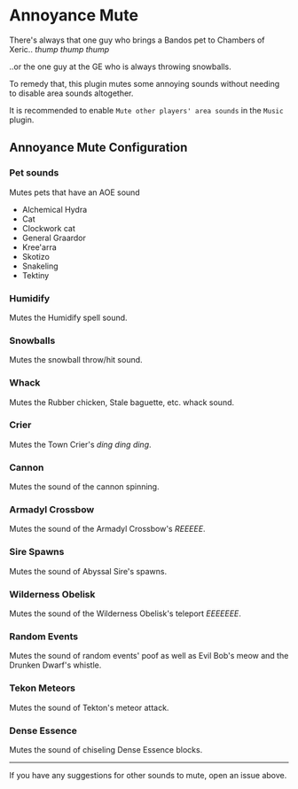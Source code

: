 # Annoyance Mute

There's always that one guy who brings a Bandos pet to Chambers of Xeric.. _thump_ _thump_ _thump_

..or the one guy at the GE who is always throwing snowballs.

To remedy that, this plugin mutes some annoying sounds without needing to disable area sounds altogether.

It is recommended to enable `Mute other players' area sounds` in the `Music` plugin.

## Annoyance Mute Configuration

### Pet sounds
Mutes pets that have an AOE sound
* Alchemical Hydra
* Cat
* Clockwork cat
* General Graardor
* Kree'arra
* Skotizo
* Snakeling
* Tektiny

### Humidify
Mutes the Humidify spell sound.

### Snowballs
Mutes the snowball throw/hit sound.

### Whack
Mutes the Rubber chicken, Stale baguette, etc. whack sound.

### Crier
Mutes the Town Crier's _ding_ _ding_ _ding_.

### Cannon
Mutes the sound of the cannon spinning.

### Armadyl Crossbow
Mutes the sound of the Armadyl Crossbow's _REEEEE_.

### Sire Spawns
Mutes the sound of Abyssal Sire's spawns.

### Wilderness Obelisk
Mutes the sound of the Wilderness Obelisk's teleport _EEEEEEE_.

### Random Events
Mutes the sound of random events' poof as well as Evil Bob's meow and the Drunken Dwarf's whistle.

### Tekon Meteors
Mutes the sound of Tekton's meteor attack. 

### Dense Essence
Mutes the sound of chiseling Dense Essence blocks.

***
If you have any suggestions for other sounds to mute, open an issue above.